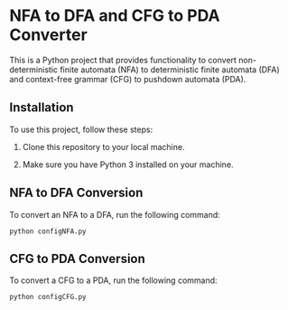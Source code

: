 # NFA to DFA and CFG to PDA Converter
This is a Python project that provides functionality to convert non-deterministic finite automata (NFA) to deterministic finite automata (DFA) and context-free grammar (CFG) to pushdown automata (PDA).

## Installation
To use this project, follow these steps:

1. Clone this repository to your local machine.

2. Make sure you have Python 3 installed on your machine.

## NFA to DFA Conversion
To convert an NFA to a DFA, run the following command:
```console
python configNFA.py
```
## CFG to PDA Conversion
To convert a CFG to a PDA, run the following command:
```console
python configCFG.py
```
